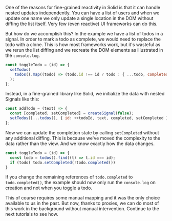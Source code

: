 One of the reasons for fine-grained reactivity in Solid is that it can handle nested updates independently. You can have a list of users and when we update one name we only update a single location in the DOM without diffing the list itself. Very few (even reactive) UI frameworks can do this.

But how do we accomplish this? In the example we have a list of todos in a signal. In order to mark a todo as complete, we would need to replace the todo with a clone. This is how most frameworks work, but it's wasteful as we rerun the list diffing and we recreate the DOM elements as illustrated in the `console.log`.

```js
const toggleTodo = (id) => {
  setTodos(
    todos().map((todo) => (todo.id !== id ? todo : { ...todo, completed: !todo.completed })),
  );
};
```

Instead, in a fine-grained library like Solid, we initialize the data with nested Signals like this:

```js
const addTodo = (text) => {
  const [completed, setCompleted] = createSignal(false);
  setTodos([...todos(), { id: ++todoId, text, completed, setCompleted }]);
};
```

Now we can update the completion state by calling `setCompleted` without any additional diffing. This is because we've moved the complexity to the data rather than the view. And we know exactly how the data changes.

```js
const toggleTodo = (id) => {
  const todo = todos().find((t) => t.id === id);
  if (todo) todo.setCompleted(!todo.completed())
}
```
If you change the remaining references of `todo.completed` to `todo.completed()`, the example should now only run the `console.log` on creation and not when you toggle a todo.

This of course requires some manual mapping and it was the only choice available to us in the past. But now, thanks to proxies, we can do most of this work in the background without manual intervention. Continue to the next tutorials to see how.
